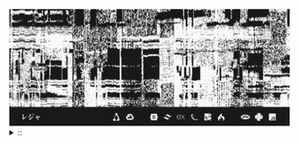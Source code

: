 <img src="./banner.png">
<details><summary> :: </summary>
<!--START_SECTION:waka-->

```
From: 09 August 2024 - To: 28 March 2025

Total Time: 1,192 hrs 37 mins

Python                     342 hrs 36 mins ///////------------------   26.54 %
Markdown                   208 hrs 52 mins ////---------------------   16.18 %
PHP                        192 hrs 57 mins ////---------------------   14.95 %
Other                      98 hrs 6 mins   //-----------------------   07.60 %
```

<!--END_SECTION:waka-->
</details>
